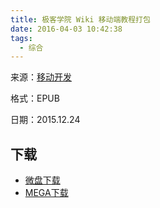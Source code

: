 ```yaml
---
title: 极客学院 Wiki 移动端教程打包
date: 2016-04-03 10:42:38
tags:
  - 综合
---
```


来源：[移动开发](http://wiki.jikexueyuan.com/list/mobile/)

格式：EPUB

日期：2015.12.24

## 下载 ##

+ [微盘下载](http://vdisk.weibo.com/s/aADaW4YRjzdwX)
+ [MEGA下载](https://mega.nz/#!GRMnmJDS!2urocbNfoClz_lIKPBC-gwHbjIY6NYUN0YM50R7-rcc)